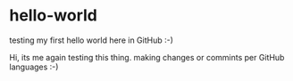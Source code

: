 # hello-world
testing my first hello world here in GitHub :-)


Hi, its me again testing this thing.
making changes or commints per GitHub languages :-)
